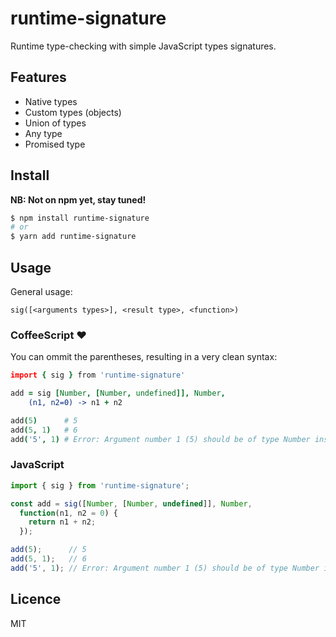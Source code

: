 runtime-signature
=================
Runtime type-checking with simple JavaScript types signatures.

Features
--------
* Native types
* Custom types (objects)
* Union of types
* Any type
* Promised type

Install
-------
**NB: Not on npm yet, stay tuned!**
```bash
$ npm install runtime-signature
# or
$ yarn add runtime-signature
```

Usage
-----
General usage:
```
sig([<arguments types>], <result type>, <function>)
```
### CoffeeScript :heart:
You can ommit the parentheses, resulting in a very clean syntax:

```coffeescript
import { sig } from 'runtime-signature'

add = sig [Number, [Number, undefined]], Number,
    (n1, n2=0) -> n1 + n2

add(5)      # 5
add(5, 1)   # 6
add('5', 1) # Error: Argument number 1 (5) should be of type Number instead of String.
```

### JavaScript
```js
import { sig } from 'runtime-signature';

const add = sig([Number, [Number, undefined]], Number,
  function(n1, n2 = 0) {
    return n1 + n2;
  });

add(5);      // 5
add(5, 1);   // 6
add('5', 1); // Error: Argument number 1 (5) should be of type Number instead of String.

```

Licence
-------
MIT
